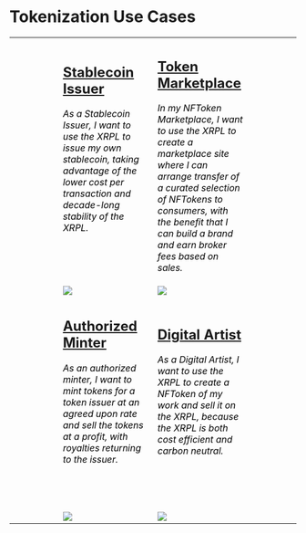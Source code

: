# Tokenization Use Cases
<table>
<colgroup>
  <col width="17%">
  <col width="33%">
  <col width="33%">
  <col width="17%">
</colgroup>  
<tr>
<td></td>
<td>
<font color="black">
<h2>
<a href="/tokenization/stablecoin-issuer.md">Stablecoin Issuer</a>
</h2>
<p>
<i>As a Stablecoin Issuer, I want to use the XRPL to issue my own stablecoin, taking advantage of the lower cost per transaction and decade-long stability of the XRPL.</i>
</p>
<br/><br/><br/>
</font>
</td>
<td>
<font color="black">
<h2>
<a href="/tokenization/nftoken-marketplace.md">Token Marketplace</a>
</h2>
<p>
<i>In my NFToken Marketplace, I want to use the XRPL to create a marketplace site where I can arrange transfer of a curated selection of NFTokens to consumers, with the benefit that I can build a brand and earn broker fees based on sales.</i>
</p>
</font>
</td>
<td></td>
</tr>
<tr>
<td></td>
<td>
<img src="../img/card-dingbat-sample.png">
</td>
<td>
<img src="../img/card-dingbat-sample.png">
</td>
<td></td>
</tr>
<!-- Second Row -->
<tr>
<td></td>
<td>
<font color="black">
<h2><a href="/tokenization/authorized-minter.md">Authorized Minter</a></h2>
<p><i>As an authorized minter, I want to mint tokens for a token issuer at an agreed upon rate and sell the tokens at a profit, with royalties returning to the issuer.</i>
</p>
<br/><br/><br/>
</td>
<td>
<font color="black">
<h2><a href="/tokenization/digital-artist.md">Digital Artist</a></h2>
<p><i>As a Digital Artist, I want to use the XRPL to create a NFToken of my work and sell it on the XRPL, because the XRPL is both cost efficient and carbon neutral.</i>
</p>
<br/><br/><br/>
</td>
<td></td>
</tr>
<tr>
<td></td>
<td>
<img src="../img/card-dingbat-sample.png">
</td>
<td>
<img src="../img/card-dingbat-sample.png">
</td>
<td></td>
</tr>
</table>


